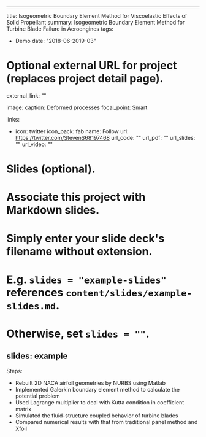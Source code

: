 
---
title: Isogeometric Boundary Element Method for Viscoelastic Effects of Solid Propellant
summary: Isogeometric Boundary Element Method for Turbine Blade Failure in Aeroengines
tags:
- Demo
date: "2018-06-2019-03"

# Optional external URL for project (replaces project detail page).
external_link: ""

image:
  caption: Deformed processes
  focal_point: Smart

links:
- icon: twitter
  icon_pack: fab
  name: Follow
  url: https://twitter.com/StevenS68197468
url_code: ""
url_pdf: ""
url_slides: ""
url_video: ""

# Slides (optional).
#   Associate this project with Markdown slides.
#   Simply enter your slide deck's filename without extension.
#   E.g. `slides = "example-slides"` references `content/slides/example-slides.md`.
#   Otherwise, set `slides = ""`.
slides: example
---
Steps:

* Rebuilt 2D NACA airfoil geometries by NURBS using Matlab
* Implemented Galerkin boundary element method to calculate the potential problem
* Used Lagrange multiplier to deal with Kutta condition in coefficient matrix
* Simulated the fluid-structure coupled behavior of turbine blades
* Compared numerical results with that from traditional panel method and Xfoil
